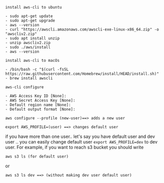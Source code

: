 `install aws-cli to ubuntu` 

```
- sudo apt-get update
- sudo apt-get upgrade
- aws --version
- curl "https://awscli.amazonaws.com/awscli-exe-linux-x86_64.zip" -o "awscliv2.zip"
- sudo apt install unzip
- unzip awscliv2.zip
- sudo ./aws/install
- aws --version
```
`install aws-cli to macOs`

```
- /bin/bash -c "$(curl -fsSL https://raw.githubusercontent.com/Homebrew/install/HEAD/install.sh)"
- brew install awscli
```

`aws-cli configure`
```
- AWS Access Key ID [None]:
- AWS Secret Access Key [None]: 
- Default region name [None]:
- Default output format [None]:
```

```
aws configure --profile (new-user)==> adds a new user 
```
```
export AWS_PROFILE=(user) ==> changes default user
```

if you have more than one user.. let's say you have default user and dev user .. you can easily change default user `export AWS_PROFILE=dev` to dev user. 
For example, if you want to reach s3 bucket you should write

```
aws s3 ls (for default user)
```
or 

```
aws s3 ls dev ==> (without making dev user default user)
```
